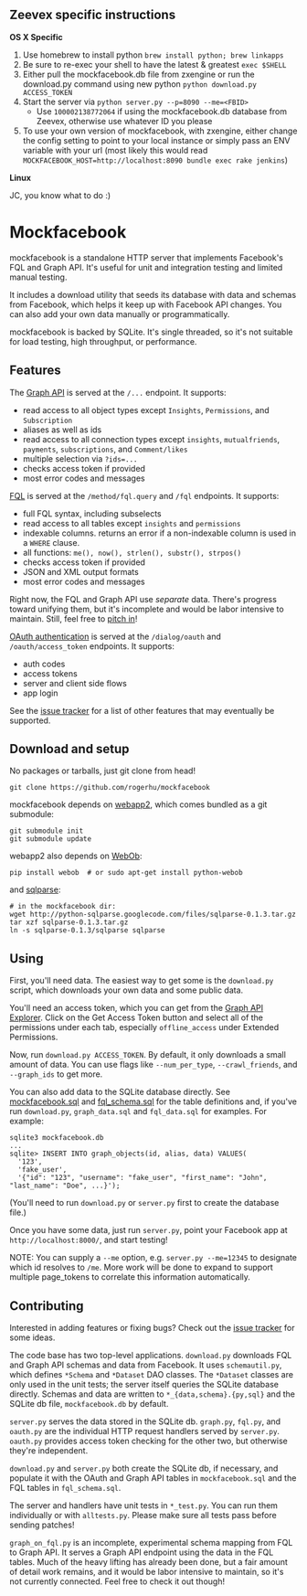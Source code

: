## Zeevex specific instructions

**OS X Specific**

1. Use homebrew to install python `brew install python; brew linkapps`
1. Be sure to re-exec your shell to have the latest & greatest `exec $SHELL`
1. Either pull the mockfacebook.db file from zxengine or run the download.py command using new python `python download.py ACCESS_TOKEN`
1. Start the server via `python server.py --p=8090 --me=<FBID>`
    * Use `100002138772064` if using the mockfacebook.db database from Zeevex, otherwise use whatever ID you please
1. To use your own version of mockfacebook, with zxengine, either change the config setting to point to your local instance or simply pass an ENV variable with your url (most likely this would read `MOCKFACEBOOK_HOST=http://localhost:8090 bundle exec rake jenkins`)

**Linux**

JC, you know what to do :)

# Mockfacebook

mockfacebook is a standalone HTTP server that implements Facebook's FQL and Graph API. It's useful for unit and integration testing and limited manual testing.

It includes a download utility that seeds its database with data and schemas from Facebook, which helps it keep up with Facebook API changes. You can also add your own data manually or programmatically.

mockfacebook is backed by SQLite. It's single threaded, so it's not suitable for load testing, high throughput, or performance.

## Features

The [Graph API](http://developers.facebook.com/docs/reference/api/) is served
at the `/...` endpoint. It supports:

* read access to all object types except `Insights`, `Permissions`, and `Subscription`
* aliases as well as ids
* read access to all connection types except `insights`, `mutualfriends`, `payments`, `subscriptions`, and `Comment/likes`
* multiple selection via `?ids=...`
* checks access token if provided
* most error codes and messages

[FQL](http://developers.facebook.com/docs/reference/fql/) is served at the
`/method/fql.query` and `/fql` endpoints. It supports:

* full FQL syntax, including subselects
* read access to all tables except `insights` and `permissions`
* indexable columns. returns an error if a non-indexable column is used in a `WHERE` clause.
* all functions: `me(), now(), strlen(), substr(), strpos()`
* checks access token if provided
* JSON and XML output formats
* most error codes and messages

Right now, the FQL and Graph API use _separate_ data. There's progress toward unifying them, but it's incomplete and would be labor intensive to maintain. Still, feel free to [pitch in](#Contributing)!

[OAuth authentication](http://developers.facebook.com/docs/authentication/) is served at the `/dialog/oauth` and `/oauth/access_token` endpoints. It supports:

* auth codes
* access tokens
* server and client side flows
* app login

See the [issue tracker](https://github.com/rogerhu/mockfacebook/issues) for a list of other features that may eventually be supported.


## Download and setup

No packages or tarballs, just git clone from head!

```
git clone https://github.com/rogerhu/mockfacebook
```

mockfacebook depends on [webapp2](http://webapp-improved.appspot.com/), which comes bundled as a git submodule:

```
git submodule init
git submodule update
```

webapp2 also depends on [WebOb](http://www.webob.org/):

```
pip install webob  # or sudo apt-get install python-webob
```

and [sqlparse](http://code.google.com/p/python-sqlparse/):

```
# in the mockfacebook dir:
wget http://python-sqlparse.googlecode.com/files/sqlparse-0.1.3.tar.gz
tar xzf sqlparse-0.1.3.tar.gz
ln -s sqlparse-0.1.3/sqlparse sqlparse
```


## Using

First, you'll need data. The easiest way to get some is the `download.py` script, which downloads your own data and some public data.

You'll need an access token, which you can get from the [Graph API Explorer](http://developers.facebook.com/tools/explorer). Click on the Get Access Token button and select all of the permissions under each tab, especially `offline_access` under Extended Permissions.

Now, run `download.py ACCESS_TOKEN`. By default, it only downloads a small amount of data. You can use flags like `--num_per_type`, `--crawl_friends`, and `--graph_ids` to get more.

You can also add data to the SQLite database directly. See [mockfacebook.sql](https://github.com/rogerhu/mockfacebook/blob/master/mockfacebook.sql) and [fql_schema.sql](https://github.com/rogerhu/mockfacebook/blob/master/fql_schema.sql) for the table definitions and, if you've run `download.py`, `graph_data.sql` and `fql_data.sql` for examples. For example:

```
sqlite3 mockfacebook.db
...
sqlite> INSERT INTO graph_objects(id, alias, data) VALUES(
  '123',
  'fake_user',
  '{"id": "123", "username": "fake_user", "first_name": "John", "last_name": "Doe", ...}');
```

(You'll need to run `download.py` or `server.py` first to create the database file.)

Once you have some data, just run `server.py`, point your Facebook app at `http://localhost:8000/`, and start testing!

NOTE: You can supply a `--me` option, e.g. `server.py --me=12345` to designate which id resolves to `/me`. More work will be done to expand to support multiple page_tokens to correlate this information automatically.

## Contributing

Interested in adding features or fixing bugs? Check out the [issue tracker](https://github.com/rogerhu/mockfacebook/issues) for some ideas.

The code base has two top-level applications. `download.py` downloads FQL and Graph API schemas and data from Facebook. It uses `schemautil.py`, which defines `*Schema` and `*Dataset` DAO classes. The `*Dataset` classes are only used in the unit tests; the server itself queries the SQLite database directly. Schemas and data are written to `*_{data,schema}.{py,sql}` and the SQLite db file, `mockfacebook.db` by default.

`server.py` serves the data stored in the SQLite db. `graph.py`, `fql.py`, and `oauth.py` are the individual HTTP request handlers served by `server.py`. `oauth.py` provides access token checking for the other two, but otherwise they're independent.

`download.py` and `server.py` both create the SQLite db, if necessary, and populate it with the OAuth and Graph API tables in `mockfacebook.sql` and the FQL tables in `fql_schema.sql`.

The server and handlers have unit tests in `*_test.py`. You can run them individually or with `alltests.py`. Please make sure all tests pass before sending patches!

`graph_on_fql.py` is an incomplete, experimental schema mapping from FQL to Graph API. It serves a Graph API endpoint using the data in the FQL tables. Much of the heavy lifting has already been done, but a fair amount of detail work remains, and it would be labor intensive to maintain, so it's not currently connected. Feel free to check it out though!
